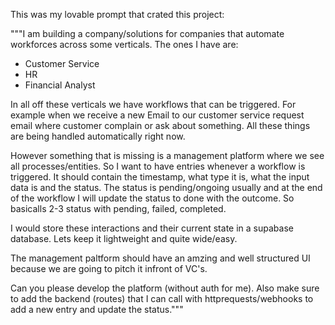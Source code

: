 This was my lovable prompt that crated this project:

"""I am building a company/solutions for companies that automate workforces across some verticals.
The ones I have are:
- Customer Service
- HR
- Financial Analyst

In all off these verticals we have workflows that can be triggered. For example when we receive a new Email to our customer service request email where customer complain or ask about something.
All these things are being handled automatically right now.

However something that is missing is a management platform where we see all processes/entities.
So I want to have entries whenever a workflow is triggered. It should contain the timestamp, what type it is, what the input data is and the status. The status is pending/ongoing usually and at the end of the workflow I will update the status to done with the outcome. So basicalls 2-3 status with pending, failed, completed.

I would store these interactions and their current state in a supabase database. Lets keep it lightweight and quite wide/easy.

The management paltform should have an amzing and well structured UI because we are going to pitch it infront of VC's.

Can you please develop the platform (without auth for me).
Also make sure to add the backend (routes) that I can call with httprequests/webhooks to add a new entry and update the status."""